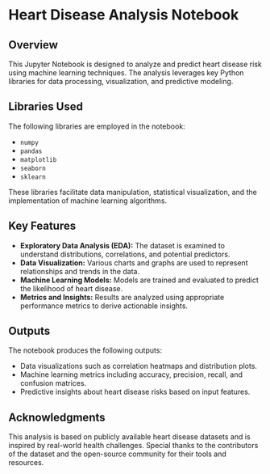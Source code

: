 
# Heart Disease Analysis Notebook

## Overview
This Jupyter Notebook is designed to analyze and predict heart disease risk using machine learning techniques. The analysis leverages key Python libraries for data processing, visualization, and predictive modeling.

## Libraries Used
The following libraries are employed in the notebook:
- `numpy`
- `pandas`
- `matplotlib`
- `seaborn`
- `sklearn`

These libraries facilitate data manipulation, statistical visualization, and the implementation of machine learning algorithms.

## Key Features
- **Exploratory Data Analysis (EDA):** The dataset is examined to understand distributions, correlations, and potential predictors.
- **Data Visualization:** Various charts and graphs are used to represent relationships and trends in the data.
- **Machine Learning Models:** Models are trained and evaluated to predict the likelihood of heart disease.
- **Metrics and Insights:** Results are analyzed using appropriate performance metrics to derive actionable insights.

## Outputs
The notebook produces the following outputs:
- Data visualizations such as correlation heatmaps and distribution plots.
- Machine learning metrics including accuracy, precision, recall, and confusion matrices.
- Predictive insights about heart disease risks based on input features.


## Acknowledgments
This analysis is based on publicly available heart disease datasets and is inspired by real-world health challenges. Special thanks to the contributors of the dataset and the open-source community for their tools and resources.
